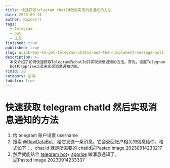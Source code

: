 ```yaml
---
title: 快速获取telegram chatId然后实现消息通知的方法
date: 2023-09-14
author: KazooTTT
tags:
  - telegram
  - bot
  - 工具
finished: true
published: true
slug: quick-way-to-get-telegram-chatid-and-then-implement-message-notification
description: >-
  本文介绍了如何快速获取Telegram的chatId并实现消息通知的方法。首先，设置Telegram账户的username，然后向@RawDataBot发送消息以获取chatId。最后，结合Telegram
  bot和apprise工具来实现消息通知功能。
rinId: 20
category: 前端
toAstro: true
---
```


# 快速获取 telegram chatId 然后实现消息通知的方法

1. 给 telegram 账户设置 username
2. 搜索 [@RawDataBot](https://www.alphr.com/find-chat-id-telegram/)，给它发送一条消息。它会返回账户相关的信息给你。格式如下：，chat.id 就是所需要的 chatId![Pasted image 20230914233217](https://pictures.kazoottt.top/2024/10/20241017-cd326efab542823c73ab2e2542e89dd7.png)
3. 然后就能结合 [telegram bot](https://api.telegram.org/)+ [apprise](https://github.com/caronc/apprise/wiki/Notify_telegram) 做消息通知了。![Pasted image 20230914233337](https://pictures.kazoottt.top/2024/10/20241017-74884e2c10edcede13696599c163ffe4.png)
